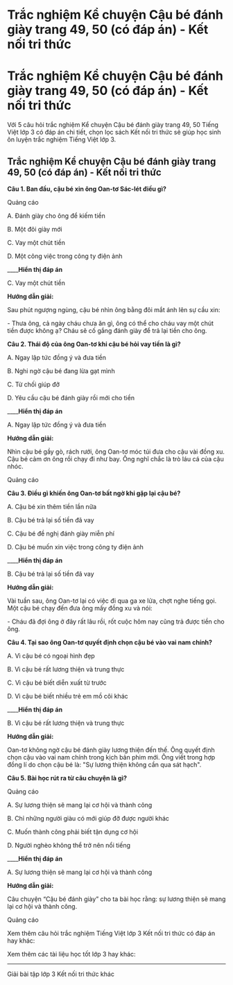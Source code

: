 # Trắc nghiệm Kể chuyện Cậu bé đánh giày trang 49, 50 (có đáp án) - Kết nối tri thức

# Trắc nghiệm Kể chuyện Cậu bé đánh giày trang 49, 50 (có đáp án) - Kết nối tri thức

Với 5 câu hỏi trắc nghiệm Kể chuyện Cậu bé đánh giày trang 49, 50 Tiếng Việt lớp 3 có đáp án chi tiết, chọn lọc sách Kết nối tri thức sẽ giúp học sinh ôn luyện trắc nghiệm Tiếng Việt lớp 3.

## Trắc nghiệm Kể chuyện Cậu bé đánh giày trang 49, 50 (có đáp án) - Kết nối tri thức

**Câu 1. Ban đầu, cậu bé xin ông Oan-tơ Sác-lét điều gì?**

Quảng cáo

A. Đánh giày cho ông để kiếm tiền

B. Một đôi giày mới

C. Vay một chút tiền 

D. Một công việc trong công ty điện ảnh

____**Hiển thị đáp án**

C. Vay một chút tiền 

**Hướng dẫn giải:**

Sau phút ngượng ngùng, cậu bé nhìn ông bằng đôi mắt ánh lên sự cầu xin:

\- Thưa ông, cả ngày cháu chưa ăn gì, ông có thể cho cháu vay một chút tiền được không ạ? Cháu sẽ cố gắng đánh giày để trả lại tiền cho ông.

**Câu 2. Thái độ của ông Oan-tơ khi cậu bé hỏi vay tiền là gì?**

A. Ngay lập tức đồng ý và đưa tiền

B. Nghi ngờ cậu bé đang lừa gạt mình

C. Từ chối giúp đỡ

D. Yêu cầu cậu bé đánh giày rồi mới cho tiền

____**Hiển thị đáp án**

A. Ngay lập tức đồng ý và đưa tiền

**Hướng dẫn giải:**

Nhìn cậu bé gầy gò, rách rưới, ông Oan-tơ móc túi đưa cho cậu vài đồng xu. Cậu bé cảm ơn ông rồi chạy đi như bay. Ông nghĩ chắc là trò láu cá của cậu nhóc.

Quảng cáo

**Câu 3. Điều gì khiến ông Oan-tơ bất ngờ khi gặp lại cậu bé?**

A. Cậu bé xin thêm tiền lần nữa

B. Cậu bé trả lại số tiền đã vay

C. Cậu bé đề nghị đánh giày miễn phí

D. Cậu bé muốn xin việc trong công ty điện ảnh

____**Hiển thị đáp án**

B. Cậu bé trả lại số tiền đã vay

**Hướng dẫn giải:**

Vài tuần sau, ông Oan-tơ lại có việc đi qua ga xe lửa, chợt nghe tiếng gọi. Một cậu bé chạy đến đưa ông mấy đồng xu và nói:

\- Cháu đã đợi ông ở đây rất lâu rồi, rốt cuộc hôm nay cũng trả được tiền cho ông.

**Câu 4. Tại sao ông Oan-tơ quyết định chọn cậu bé vào vai nam chính?**

A. Vì cậu bé có ngoại hình đẹp

B. Vì cậu bé rất lương thiện và trung thực

C. Vì cậu bé biết diễn xuất từ trước

D. Vì cậu bé biết nhiều trẻ em mồ côi khác

____**Hiển thị đáp án**

B. Vì cậu bé rất lương thiện và trung thực

**Hướng dẫn giải:**

Oan-tơ không ngờ cậu bé đánh giày lương thiện đến thế. Ông quyết định chọn cậu vào vai nam chính trong kịch bản phim mới. Ông viết trong hợp đồng lí do chọn cậu bé là: "Sự lương thiện không cần qua sát hạch".

**Câu 5. Bài học rút ra từ câu chuyện là gì?**

Quảng cáo

A. Sự lương thiện sẽ mang lại cơ hội và thành công

B. Chỉ những người giàu có mới giúp đỡ được người khác

C. Muốn thành công phải biết tận dụng cơ hội

D. Người nghèo không thể trở nên nổi tiếng

____**Hiển thị đáp án**

A. Sự lương thiện sẽ mang lại cơ hội và thành công

**Hướng dẫn giải:**

Câu chuyện “Cậu bé đánh giày” cho ta bài học rằng: sự lương thiện sẽ mang lại cơ hội và thành công.

Quảng cáo

Xem thêm câu hỏi trắc nghiệm Tiếng Việt lớp 3 Kết nối tri thức có đáp án hay khác:

Xem thêm các tài liệu học tốt lớp 3 hay khác:

* * *

Giải bài tập lớp 3 Kết nối tri thức khác
